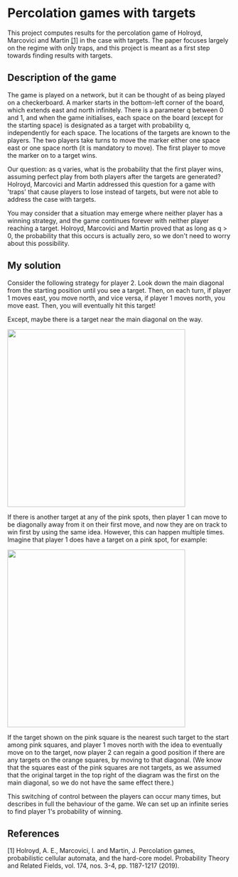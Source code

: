 # Percolation games with targets
This project computes results for the percolation game of Holroyd, Marcovici and Martin [[1]](#1) in the case with targets. The paper focuses largely on the regime with only traps, and this project is meant as a first step towards finding results with targets.

## Description of the game
The game is played on a network, but it can be thought of as being played on a checkerboard. A marker starts in the bottom-left corner of the board, which extends east and north infinitely. There is a parameter q between 0 and 1, and when the game initialises, each space on the board (except for the starting space) is designated as a target with probability q, independently for each space. The locations of the targets are known to the players. The two players take turns to move the marker either one space east or one space north (it is mandatory to move). The first player to move the marker on to a target wins.

Our question: as q varies, what is the probability that the first player wins, assuming perfect play from both players after the targets are generated? Holroyd, Marcovici and Martin addressed this question for a game with 'traps' that cause players to lose instead of targets, but were not able to address the case with targets.

You may consider that a situation may emerge where neither player has a winning strategy, and the game continues forever with neither player reaching a target. Holroyd, Marcovici and Martin proved that as long as q > 0, the probability that this occurs is actually zero, so we don't need to worry about this possibility.

## My solution
Consider the following strategy for player 2. Look down the main diagonal from the starting position until you see a target. Then, on each turn, if player 1 moves east, you move north, and vice versa, if player 1 moves north, you move east. Then, you will eventually hit this target!

Except, maybe there is a target near the main diagonal on the way.

<img src="https://github.com/user-attachments/assets/c7c67e7c-081e-4e4f-830d-cc01f62b67d0" width="400" height="400">

If there is another target at any of the pink spots, then player 1 can move to be diagonally away from it on their first move, and now they are on track to win first by using the same idea. However, this can happen multiple times. Imagine that player 1 does have a target on a pink spot, for example:

<img src="https://github.com/user-attachments/assets/154541ff-90ed-4468-8a74-76e3d21c9c60" width="400" height="400">

If the target shown on the pink square is the nearest such target to the start among pink squares, and player 1 moves north with the idea to eventually move on to the target, now player 2 can regain a good position if there are any targets on the orange squares, by moving to that diagonal. (We know that the squares east of the pink squares are not targets, as we assumed that the original target in the top right of the diagram was the first on the main diagonal, so we do not have the same effect there.)

This switching of control between the players can occur many times, but describes in full the behaviour of the game. We can set up an infinite series to find player 1's probability of winning.

## References
<a id="1">[1]</a> 
Holroyd, A. E., Marcovici, I. and Martin, J.
Percolation games, probabilistic cellular automata, and the hard-core model.
Probability Theory and Related Fields, vol. 174, nos. 3-4, pp. 1187-1217 (2019).
